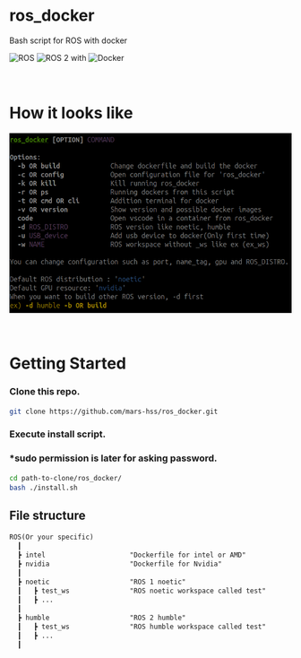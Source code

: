 # ros_docker
Bash script for ROS with docker

![ROS](https://img.shields.io/badge/ROS-22314E?style=for-the-badge&logo=ROS&logoColor=white) ![ROS 2](https://img.shields.io/badge/ROS_2-22314E?style=for-the-badge&logo=ROS&logoColor=white) with ![Docker](https://img.shields.io/badge/docker-%230db7ed.svg?style=for-the-badge&logo=docker&logoColor=white)
<br/>
<br/>
<br/>

# How it looks like
![](media/ros_docker_help.png)

<br/>

# Getting Started
### Clone this repo.
```bash
git clone https://github.com/mars-hss/ros_docker.git
```
### Execute install script.
### *sudo permission is later for asking password.
```bash
cd path-to-clone/ros_docker/
bash ./install.sh
```

## File structure
```
ROS(Or your specific)
  ┃
  ┣ intel                     "Dockerfile for intel or AMD"
  ┣ nvidia                    "Dockerfile for Nvidia"
  ┃  
  ┣ noetic                    "ROS 1 noetic"
  ┃   ┣ test_ws               "ROS noetic workspace called test"
  ┃   ┣ ...
  ┃
  ┣ humble                    "ROS 2 humble"
  ┃   ┣ test_ws               "ROS humble workspace called test"
  ┃   ┣ ...
  ┃
```